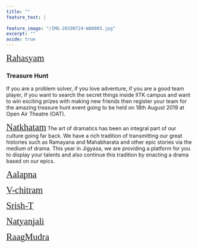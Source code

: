 ```yaml
---
title: ""
feature_text: |
  
feature_image: "/IMG-20190724-WA0003.jpg"
excerpt: ""
aside: true
---
```



[<span style="font-family:'Merriweather'; font-size:1.75em;">Rahasyam</span>](/events/iitk_quiz "A link")
### Treasure Hunt
If you are a problem solver, if you love adventure, if you are a good team player, if you want to search the secret things inside IITK campus and want to win exciting prizes with making new friends then register your team for the amazing treasure hunt event going to be held on 18th August 2019 at Open Air Theatre (OAT).


[<span style="font-family:'Merriweather'; font-size:1.75em;">Natkhatam</span>](/events/drama "A link")
The art of dramatics has been an integral part of our culture going far back. We have a rich tradition of transmitting our great histories such as Ramayana and Mahabharata and other epic stories via the medium of drama. This year in Jigyasa, we are providing a platform for you to display your talents and also continue this tradition by enacting a drama based on our epics.

[<span style="font-family:'Merriweather'; font-size:1.75em;">Aalapna</span>](/events/singing "A link")


[<span style="font-family:'Merriweather'; font-size:1.75em;">V-chitram</span>](/events/video "A link")

[<span style="font-family:'Merriweather'; font-size:1.75em;">Srish-T</span>](/events/t_shirt_designing "A link")

[<span style="font-family:'Merriweather'; font-size:1.75em;">Natyanjali</span>](/events/dance "A link")

[<span style="font-family:'Merriweather'; font-size:1.75em;">RaagMudra</span>](/events/dance "A link")

